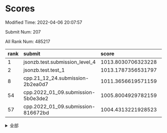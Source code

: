# Scores

Modified Time: 2022-04-06 20:07:57

Submit Num: 207

All Rank Num: 485217

| rank |               submit               |       score        |       sigma        | pk_num |
| :--- | :--------------------------------- | :----------------- | :----------------- | :----- |
| 1    | jsonzb.test.submission_level_4     | 1013.8030706323228 | 0.8032374131581624 | 9375   |
| 2    | jsonzb.test.test_1                 | 1013.1787356531797 | 0.8490611745190979 | 9378   |
| 8    | cpp.21_12_24.submission-2b2ea0d7   | 1011.3656619571159 | 0.8012320393944362 | 9377   |
| 54   | cpp.2022_01_09.submission-5b0e3de2 | 1005.8004929782159 | 0.7150850821666184 | 9378   |
| 57   | cpp.2022_01_09.submission-816672bd | 1004.4313221928523 | 0.7192392871946311 | 9375   |


<details>
<summary>全部</summary>

| rank |                 submit                 |       score        |       sigma        | pk_num |
| :--- | :------------------------------------- | :----------------- | :----------------- | :----- |
| 1    | jsonzb.test.submission_level_4         | 1013.8030706323228 | 0.8032374131581624 | 9375   |
| 2    | jsonzb.test.test_1                     | 1013.1787356531797 | 0.8490611745190979 | 9378   |
| 3    | gobigger.level_3.submission_level_3_18 | 1012.1808079544885 | 0.7721092698619171 | 9378   |
| 4    | gobigger.level_3.submission_level_3_24 | 1011.9137843560962 | 0.768428775879726  | 9381   |
| 5    | gobigger.level_3.submission_level_3_39 | 1011.6896432629203 | 0.760004774943073  | 9378   |
| 6    | gobigger.level_3.submission_level_3_2  | 1011.5077262457445 | 0.772064927194189  | 9367   |
| 7    | gobigger.level_3.submission_level_3_28 | 1011.4149777847006 | 0.7711735732064725 | 9379   |
| 8    | cpp.21_12_24.submission-2b2ea0d7       | 1011.3656619571159 | 0.8012320393944362 | 9377   |
| 9    | gobigger.level_3.submission_level_3_37 | 1011.0558304291183 | 0.7615649400557958 | 9374   |
| 10   | gobigger.level_3.submission_level_3_15 | 1010.9242401363623 | 0.7642349515727653 | 9375   |
| 11   | gobigger.level_3.submission_level_3_21 | 1010.9156607117494 | 0.778568488582082  | 9374   |
| 12   | gobigger.level_3.submission_level_3_35 | 1010.9119571773963 | 0.7474484139710182 | 9372   |
| 13   | gobigger.level_3.submission_level_3_12 | 1010.8913970043947 | 0.7648305251247111 | 9378   |
| 14   | gobigger.level_3.submission_level_3_43 | 1010.8784484791555 | 0.7669503415193255 | 9374   |
| 15   | gobigger.level_3.submission_level_3_47 | 1010.8242682961342 | 0.7611496280074351 | 9377   |
| 16   | gobigger.level_3.submission_level_3_42 | 1010.6921553708336 | 0.764823805696507  | 9377   |
| 17   | gobigger.level_3.submission_level_3_7  | 1010.6799650523216 | 0.7635679190272692 | 9379   |
| 18   | gobigger.level_3.submission_level_3_38 | 1010.498771254488  | 0.7514921460121106 | 9373   |
| 19   | gobigger.level_3.submission_level_3_23 | 1010.4620269026786 | 0.7556584681697807 | 9372   |
| 20   | gobigger.level_3.submission_level_3_22 | 1010.4467072320573 | 0.7645409958062522 | 9376   |
| 21   | gobigger.level_3.submission_level_3_19 | 1010.4278655360945 | 0.7603355842226214 | 9376   |
| 22   | gobigger.level_3.submission_level_3_27 | 1010.4211418527838 | 0.7380353318210227 | 9380   |
| 23   | gobigger.level_3.submission_level_3_45 | 1010.3569436990341 | 0.7720380529297636 | 9371   |
| 24   | gobigger.level_3.submission_level_3_41 | 1010.2912110665374 | 0.7745937910591796 | 9374   |
| 25   | gobigger.level_3.submission_level_3_10 | 1010.2595672189243 | 0.7762731364723536 | 9381   |
| 26   | gobigger.level_3.submission_level_3_29 | 1010.2127859630223 | 0.7647705703569456 | 9378   |
| 27   | gobigger.level_3.submission_level_3_3  | 1010.0990270582854 | 0.7520593570931311 | 9380   |
| 28   | gobigger.level_3.submission_level_3_9  | 1010.041986007508  | 0.7682145655708342 | 9378   |
| 29   | gobigger.level_3.submission_level_3_46 | 1009.8735313499475 | 0.7503513916137513 | 9374   |
| 30   | gobigger.level_3.submission_level_3_30 | 1009.8323267926193 | 0.7635455794982564 | 9376   |
| 31   | gobigger.level_3.submission_level_3_25 | 1009.7476673103512 | 0.7613159706970587 | 9375   |
| 32   | gobigger.level_3.submission_level_3_33 | 1009.6843411642346 | 0.7471919030919996 | 9377   |
| 33   | gobigger.level_3.submission_level_3_4  | 1009.6838917483325 | 0.7652356199309472 | 9376   |
| 34   | gobigger.level_3.submission_level_3_36 | 1009.6526454516608 | 0.7454863006230829 | 9378   |
| 35   | gobigger.level_3.submission_level_3_40 | 1009.5885464723353 | 0.7383515568546088 | 9377   |
| 36   | gobigger.level_3.submission_level_3_11 | 1009.5578221752726 | 0.7578403613399989 | 9376   |
| 37   | gobigger.level_3.submission_level_3_31 | 1009.5216438959355 | 0.7522075740428181 | 9377   |
| 38   | gobigger.level_3.submission_level_3_8  | 1009.5103881721423 | 0.7596764025496296 | 9379   |
| 39   | gobigger.level_3.submission_level_3_34 | 1009.4829471840918 | 0.7488435920117941 | 9378   |
| 40   | gobigger.level_3.submission_level_3_5  | 1009.4760449950469 | 0.7576231724974593 | 9378   |
| 41   | gobigger.level_3.submission_level_3_26 | 1009.4731964022295 | 0.7435837090084715 | 9374   |
| 42   | gobigger.level_3.submission_level_3_16 | 1009.4318948305536 | 0.7479154781462322 | 9376   |
| 43   | gobigger.level_3.submission_level_3_13 | 1009.402472520102  | 0.7676043343515078 | 9379   |
| 44   | gobigger.level_3.submission_level_3_1  | 1009.3891387106177 | 0.746250177353262  | 9377   |
| 45   | gobigger.level_3.submission_level_3_49 | 1009.1004902523969 | 0.7557885729145875 | 9379   |
| 46   | gobigger.level_3.submission_level_3_44 | 1009.0724628540049 | 0.7430395467999149 | 9374   |
| 47   | gobigger.level_3.submission_level_3_32 | 1009.0416647979483 | 0.7644010731271216 | 9375   |
| 48   | gobigger.level_3.submission_level_3_14 | 1009.0411155342076 | 0.760794910902489  | 9378   |
| 49   | gobigger.level_3.submission_level_3_20 | 1009.0135713296967 | 0.7866223800580023 | 9376   |
| 50   | gobigger.level_3.submission_level_3_6  | 1008.8486701323051 | 0.750848128150511  | 9377   |
| 51   | gobigger.level_3.submission_level_3_17 | 1008.7255075506712 | 0.7467330578715003 | 9381   |
| 52   | gobigger.level_3.submission_level_3_48 | 1008.712436662185  | 0.7409468943110943 | 9376   |
| 53   | gobigger.level_3.submission_level_3_0  | 1008.2970916550906 | 0.7528113614687054 | 9377   |
| 54   | cpp.2022_01_09.submission-5b0e3de2     | 1005.8004929782159 | 0.7150850821666184 | 9378   |
| 55   | gobigger.level_1.submission_level_1_18 | 1004.6438737775121 | 0.7320704213194299 | 9370   |
| 56   | gobigger.level_1.submission_level_1_5  | 1004.4550713842124 | 0.7287594155118144 | 9382   |
| 57   | cpp.2022_01_09.submission-816672bd     | 1004.4313221928523 | 0.7192392871946311 | 9375   |
| 58   | gobigger.level_1.submission_level_1_7  | 1004.3958191487428 | 0.7183328082887408 | 9377   |
| 59   | gobigger.level_1.submission_level_1_19 | 1004.1868526917556 | 0.7142607235643501 | 9373   |
| 60   | gobigger.level_1.submission_level_1_11 | 1004.1565136606216 | 0.7363315728103537 | 9378   |
| 61   | gobigger.level_1.submission_level_1_30 | 1004.0104276370139 | 0.7260413955648046 | 9373   |
| 62   | gobigger.level_1.submission_level_1_35 | 1003.9246256601066 | 0.7128770650915106 | 9373   |
| 63   | gobigger.level_1.submission_level_1_37 | 1003.8069896455537 | 0.7222421475919286 | 9375   |
| 64   | gobigger.level_1.submission_level_1_27 | 1003.7752180845391 | 0.7145058606202104 | 9376   |
| 65   | gobigger.level_1.submission_level_1_8  | 1003.7608269923422 | 0.7228831510392091 | 9375   |
| 66   | gobigger.level_1.submission_level_1_40 | 1003.7148949017329 | 0.721361503903632  | 9372   |
| 67   | gobigger.level_1.submission_level_1_3  | 1003.6887204541189 | 0.715292136043321  | 9375   |
| 68   | gobigger.level_1.submission_level_1_25 | 1003.6884931574149 | 0.7300707143147074 | 9376   |
| 69   | gobigger.level_1.submission_level_1_45 | 1003.6259143199793 | 0.711550341349216  | 9377   |
| 70   | gobigger.level_1.submission_level_1_17 | 1003.5461720901548 | 0.727656249596103  | 9378   |
| 71   | gobigger.level_1.submission_level_1_0  | 1003.533910542197  | 0.7137562472494116 | 9375   |
| 72   | gobigger.level_1.submission_level_1_23 | 1003.5104143181137 | 0.722466170566239  | 9378   |
| 73   | gobigger.level_1.submission_level_1_12 | 1003.5031706777089 | 0.7127488495218931 | 9377   |
| 74   | gobigger.level_1.submission_level_1_46 | 1003.4560387603486 | 0.7286552836302893 | 9378   |
| 75   | gobigger.level_1.submission_level_1_41 | 1003.430322252476  | 0.7280371180349873 | 9377   |
| 76   | gobigger.level_1.submission_level_1_28 | 1003.414451359119  | 0.7244608566002547 | 9376   |
| 77   | gobigger.level_1.submission_level_1_34 | 1003.4073415044903 | 0.7105070507428503 | 9375   |
| 78   | gobigger.level_1.submission_level_1_32 | 1003.3958658658757 | 0.7256193623054005 | 9376   |
| 79   | gobigger.level_1.submission_level_1_39 | 1003.3529158963591 | 0.7205839216991448 | 9376   |
| 80   | gobigger.level_1.submission_level_1_47 | 1003.2962080606851 | 0.7119661988007564 | 9378   |
| 81   | gobigger.level_1.submission_level_1_15 | 1003.2688609042788 | 0.71222944529915   | 9375   |
| 82   | gobigger.level_1.submission_level_1_26 | 1003.1791015297911 | 0.713449663790927  | 9376   |
| 83   | gobigger.level_1.submission_level_1_13 | 1003.1351058036746 | 0.7089040102624197 | 9380   |
| 84   | gobigger.level_1.submission_level_1_4  | 1003.1229846130557 | 0.7151069048302034 | 9375   |
| 85   | gobigger.level_1.submission_level_1_38 | 1003.0453454191907 | 0.706172706863054  | 9372   |
| 86   | gobigger.level_1.submission_level_1_36 | 1003.0421644858636 | 0.7284353500944384 | 9382   |
| 87   | gobigger.level_1.submission_level_1_2  | 1003.0220200648979 | 0.7206346981013065 | 9380   |
| 88   | gobigger.level_1.submission_level_1_29 | 1002.9946569363237 | 0.7110085310916321 | 9370   |
| 89   | gobigger.level_1.submission_level_1_24 | 1002.9931473995954 | 0.7063490891674215 | 9374   |
| 90   | gobigger.level_1.submission_level_1_43 | 1002.845267238196  | 0.7313619051282091 | 9376   |
| 91   | gobigger.level_1.submission_level_1_9  | 1002.82784280812   | 0.7138871769286759 | 9378   |
| 92   | gobigger.level_1.submission_level_1_14 | 1002.7858795444744 | 0.7091454460914071 | 9382   |
| 93   | gobigger.level_1.submission_level_1_16 | 1002.7700689938358 | 0.707862851441515  | 9378   |
| 94   | gobigger.level_1.submission_level_1_21 | 1002.7580226296831 | 0.7205331617499363 | 9376   |
| 95   | gobigger.level_1.submission_level_1_48 | 1002.7205431034815 | 0.7167527333276991 | 9377   |
| 96   | gobigger.level_1.submission_level_1_22 | 1002.7120127192825 | 0.7182904864293533 | 9375   |
| 97   | gobigger.level_1.submission_level_1_20 | 1002.5791160989315 | 0.7156018697975027 | 9379   |
| 98   | gobigger.level_1.submission_level_1_33 | 1002.5591376158724 | 0.7151319846418005 | 9376   |
| 99   | gobigger.level_1.submission_level_1_44 | 1002.5196472203286 | 0.7113050369067916 | 9375   |
| 100  | gobigger.level_1.submission_level_1_10 | 1002.4772459447256 | 0.7208764071976466 | 9379   |
| 101  | gobigger.level_1.submission_level_1_49 | 1002.4768509953968 | 0.71403786524015   | 9374   |
| 102  | gobigger.level_1.submission_level_1_42 | 1002.3857604615267 | 0.7109348690595088 | 9376   |
| 103  | gobigger.level_1.submission_level_1_31 | 1002.2032607130866 | 0.7216022756673663 | 9375   |
| 104  | gobigger.level_1.submission_level_1_1  | 1001.9087130739398 | 0.7185319230385353 | 9381   |
| 105  | gobigger.level_1.submission_level_1_6  | 1001.3839458032536 | 0.7170348907483662 | 9379   |
| 106  | gobigger.random.submission_random_6    | 997.5158813755489  | 0.7078741986087135 | 9379   |
| 107  | gobigger.random.submission_random_39   | 997.1979472588253  | 0.7072274442685249 | 9377   |
| 108  | gobigger.random.submission_random_45   | 997.194180372983   | 0.7100564876042884 | 9371   |
| 109  | gobigger.random.submission_random_10   | 997.1504919799349  | 0.7019482713695527 | 9373   |
| 110  | gobigger.random.submission_random_34   | 997.1492365281259  | 0.7093862428715283 | 9377   |
| 111  | gobigger.random.submission_random_3    | 996.9887355590856  | 0.7028170950436319 | 9377   |
| 112  | gobigger.random.submission_random_40   | 996.9106912019832  | 0.7139581726054174 | 9376   |
| 113  | gobigger.random.submission_random_48   | 996.9087100554624  | 0.7159583696209976 | 9380   |
| 114  | gobigger.random.submission_random_24   | 996.778561837054   | 0.7139020453701749 | 9380   |
| 115  | gobigger.random.submission_random_9    | 996.7197009922643  | 0.7068453628258702 | 9376   |
| 116  | gobigger.random.submission_random_42   | 996.5935680079498  | 0.7132794715352192 | 9369   |
| 117  | gobigger.random.submission_random_18   | 996.5718307822507  | 0.7015848568752107 | 9375   |
| 118  | gobigger.random.submission_random_41   | 996.5228183960071  | 0.7140045719919799 | 9374   |
| 119  | gobigger.random.submission_random_0    | 996.4735622937679  | 0.7138695804303248 | 9372   |
| 120  | gobigger.random.submission_random_32   | 996.4202039901386  | 0.7140514393239071 | 9376   |
| 121  | gobigger.random.submission_random_7    | 996.4124154332402  | 0.7080286971011487 | 9377   |
| 122  | gobigger.random.submission_random_31   | 996.3819351980068  | 0.7008309103042967 | 9374   |
| 123  | gobigger.random.submission_random_14   | 996.3805765341444  | 0.7147207774018671 | 9375   |
| 124  | gobigger.random.submission_random_21   | 996.2751022971207  | 0.7140675423117434 | 9374   |
| 125  | gobigger.random.submission_random_28   | 996.2665911173477  | 0.7049761840580526 | 9378   |
| 126  | gobigger.random.submission_random_22   | 996.2517980197988  | 0.7090990123659175 | 9376   |
| 127  | gobigger.random.submission_random_43   | 996.2167796069375  | 0.7020525136411881 | 9379   |
| 128  | gobigger.random.submission_random_4    | 996.2153386857059  | 0.7013230479122416 | 9373   |
| 129  | gobigger.random.submission_random_12   | 996.1944440734674  | 0.7041273174552973 | 9372   |
| 130  | gobigger.random.submission_random_29   | 996.0477214825008  | 0.7096638638643724 | 9379   |
| 131  | gobigger.random.submission_random_13   | 995.9831041969414  | 0.7169413794287794 | 9375   |
| 132  | gobigger.random.submission_random_16   | 995.9369240220265  | 0.699842290923377  | 9376   |
| 133  | gobigger.random.submission_random_33   | 995.8606870656523  | 0.7083833758813922 | 9374   |
| 134  | gobigger.random.submission_random_38   | 995.8479502697375  | 0.6975984506246067 | 9376   |
| 135  | gobigger.random.submission_random_2    | 995.8406069458064  | 0.7163272525396432 | 9380   |
| 136  | gobigger.random.submission_random_17   | 995.8146676278402  | 0.7178576724835767 | 9375   |
| 137  | gobigger.random.submission_random_37   | 995.7910492647816  | 0.714717264328676  | 9378   |
| 138  | gobigger.random.submission_random_20   | 995.7904558676474  | 0.7124873450446522 | 9373   |
| 139  | gobigger.random.submission_random_30   | 995.7705800833934  | 0.7199346319415268 | 9379   |
| 140  | gobigger.random.submission_random_19   | 995.7512024450007  | 0.6992975699862239 | 9382   |
| 141  | gobigger.random.submission_random_23   | 995.7208557156791  | 0.7018480339153664 | 9374   |
| 142  | gobigger.random.submission_random_49   | 995.6675954375763  | 0.7100934361918355 | 9377   |
| 143  | gobigger.random.submission_random_8    | 995.5239034436083  | 0.7154812094942509 | 9379   |
| 144  | gobigger.random.submission_random_46   | 995.4685568744154  | 0.6999078922298119 | 9377   |
| 145  | gobigger.random.submission_random_26   | 995.4407438916506  | 0.7173200756839129 | 9375   |
| 146  | gobigger.random.submission_random_1    | 995.4154142015365  | 0.7270315408421583 | 9376   |
| 147  | gobigger.random.submission_random_25   | 995.402054569976   | 0.7179211549068967 | 9379   |
| 148  | gobigger.random.submission_random_44   | 995.3832015819864  | 0.709872133586127  | 9380   |
| 149  | gobigger.random.submission_random_35   | 995.3770067544477  | 0.7046900566025853 | 9373   |
| 150  | gobigger.random.submission_random_15   | 995.2478706145132  | 0.7212969653031411 | 9377   |
| 151  | gobigger.random.submission_random_5    | 995.2412253248305  | 0.7216293220994023 | 9377   |
| 152  | gobigger.random.submission_random_47   | 995.0438809823111  | 0.7212216407247539 | 9369   |
| 153  | gobigger.random.submission_random_11   | 994.9252994140394  | 0.7284797186987718 | 9374   |
| 154  | gobigger.random.submission_random_36   | 994.86479697612    | 0.7135892403295522 | 9374   |
| 155  | gobigger.random.submission_random_27   | 994.8308563540588  | 0.7011450156351429 | 9371   |
| 156  | gobigger.level_2.submission_level_2_16 | 993.6810513716651  | 0.7203071578616194 | 9376   |
| 157  | gobigger.level_2.submission_level_2_49 | 993.5874881942801  | 0.7479958385207047 | 9375   |
| 158  | gobigger.level_2.submission_level_2_48 | 993.2294153805061  | 0.7265735355869355 | 9374   |
| 159  | gobigger.level_2.submission_level_2_47 | 993.0837645413802  | 0.7446560439777111 | 9377   |
| 160  | gobigger.level_2.submission_level_2_3  | 993.0204399409865  | 0.7398044984674499 | 9372   |
| 161  | gobigger.level_2.submission_level_2_42 | 993.0126546609378  | 0.7440538733722029 | 9381   |
| 162  | gobigger.level_2.submission_level_2_5  | 992.9900212495485  | 0.7557008129986831 | 9377   |
| 163  | gobigger.level_2.submission_level_2_2  | 992.969155471211   | 0.7420716210354409 | 9369   |
| 164  | gobigger.level_2.submission_level_2_25 | 992.9221505041397  | 0.7481791308816303 | 9376   |
| 165  | gobigger.level_2.submission_level_2_23 | 992.8729879369437  | 0.7356563694529089 | 9377   |
| 166  | gobigger.level_2.submission_level_2_20 | 992.7698851179754  | 0.7331680904442753 | 9378   |
| 167  | gobigger.level_2.submission_level_2_1  | 992.6337965008001  | 0.7406823670094653 | 9380   |
| 168  | gobigger.level_2.submission_level_2_44 | 992.592321284713   | 0.743047744588403  | 9379   |
| 169  | gobigger.level_2.submission_level_2_15 | 992.5300099950288  | 0.7537388862431407 | 9378   |
| 170  | gobigger.level_2.submission_level_2_36 | 992.4933136489296  | 0.7432109365917671 | 9380   |
| 171  | gobigger.level_2.submission_level_2_39 | 992.457720605314   | 0.7285785885125156 | 9376   |
| 172  | gobigger.level_2.submission_level_2_32 | 992.4569590854763  | 0.7378105736591433 | 9377   |
| 173  | gobigger.level_2.submission_level_2_11 | 992.4438757985394  | 0.752100160597859  | 9376   |
| 174  | gobigger.level_2.submission_level_2_31 | 992.4294714690732  | 0.7361630095842461 | 9380   |
| 175  | gobigger.level_2.submission_level_2_17 | 992.4259016438232  | 0.7334159731215777 | 9373   |
| 176  | gobigger.level_2.submission_level_2_7  | 992.3470225274285  | 0.7495303375605312 | 9373   |
| 177  | gobigger.level_2.submission_level_2_43 | 992.3349621577544  | 0.7736901116660031 | 9368   |
| 178  | gobigger.level_2.submission_level_2_24 | 992.2589911261716  | 0.7338763304459182 | 9376   |
| 179  | gobigger.level_2.submission_level_2_0  | 992.2409921137325  | 0.7536546793257888 | 9378   |
| 180  | gobigger.level_2.submission_level_2_6  | 992.2225718965641  | 0.7373073390448908 | 9380   |
| 181  | gobigger.level_2.submission_level_2_26 | 992.180741139562   | 0.7502696923778767 | 9377   |
| 182  | gobigger.level_2.submission_level_2_8  | 992.1612420994137  | 0.7497634331803756 | 9380   |
| 183  | gobigger.level_2.submission_level_2_37 | 992.051857319456   | 0.7568896384128014 | 9377   |
| 184  | gobigger.level_2.submission_level_2_33 | 992.0446827370599  | 0.7408418311921917 | 9377   |
| 185  | gobigger.level_2.submission_level_2_40 | 991.8988854655872  | 0.7567953427647073 | 9377   |
| 186  | gobigger.level_2.submission_level_2_28 | 991.7960090286263  | 0.760578189746232  | 9373   |
| 187  | gobigger.level_2.submission_level_2_45 | 991.7604660377957  | 0.7525519639001892 | 9381   |
| 188  | gobigger.level_2.submission_level_2_22 | 991.7326914941198  | 0.7423000232837331 | 9376   |
| 189  | gobigger.level_2.submission_level_2_35 | 991.731741082408   | 0.7672652017291245 | 9376   |
| 190  | gobigger.level_2.submission_level_2_21 | 991.6674652558107  | 0.7370286224437134 | 9378   |
| 191  | gobigger.level_2.submission_level_2_41 | 991.6621789610591  | 0.7437974816257237 | 9373   |
| 192  | gobigger.level_2.submission_level_2_12 | 991.6509084458465  | 0.7369852396761685 | 9374   |
| 193  | gobigger.level_2.submission_level_2_18 | 991.5823851803522  | 0.7385161226552468 | 9372   |
| 194  | gobigger.level_2.submission_level_2_34 | 991.5759120239283  | 0.7529630765714291 | 9375   |
| 195  | gobigger.level_2.submission_level_2_4  | 991.51680718913    | 0.7524137523535599 | 9372   |
| 196  | gobigger.level_2.submission_level_2_13 | 991.4214295351106  | 0.7427351041020989 | 9372   |
| 197  | gobigger.level_2.submission_level_2_30 | 991.4023806003145  | 0.7579690322458527 | 9376   |
| 198  | gobigger.level_2.submission_level_2_38 | 991.2902318808717  | 0.7481453048921274 | 9375   |
| 199  | gobigger.level_2.submission_level_2_29 | 991.1392401769     | 0.7552862330361544 | 9379   |
| 200  | gobigger.level_2.submission_level_2_10 | 991.0961297919     | 0.7536623154511266 | 9376   |
| 201  | gobigger.level_2.submission_level_2_19 | 991.0461851789286  | 0.7649112451036596 | 9375   |
| 202  | gobigger.level_2.submission_level_2_14 | 990.982820647205   | 0.7548319631967161 | 9374   |
| 203  | gobigger.level_2.submission_level_2_9  | 990.8824585458389  | 0.7551969384595055 | 9381   |
| 204  | gobigger.level_2.submission_level_2_27 | 990.8068882624375  | 0.7549030157693374 | 9374   |
| 205  | gobigger.level_2.submission_level_2_46 | 990.1333726650654  | 0.7815645779080678 | 9380   |
| 206  | gobigger.none.submission_none_0        | 977.5467242541137  | 1.3359801758909808 | 9378   |
| 207  | gobigger.none.submission_none_1        | 974.7137949472926  | 1.5947769520007349 | 9377   |

</details>
